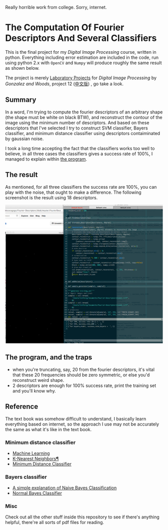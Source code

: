 Really horrible work from college. Sorry, internet.

# The Computation Of Fourier Descriptors And Several Classifiers

This is the final project for my _Digital Image Processing_ course, written in python. Everything including error estimation are included in the code, run using python 2.x with `OpenCV` and `Numpy` will produce roughly the same result as shown below.

The project is merely [Laboratory Projects](https://www.evernote.com/shard/s126/sh/ad0fae6a-4112-41cb-afbf-6db675cf3cdd/72d1ec9e55460d9d72c94332f93eadab) for _Digital Image Processing_ by _Gonzalez and Woods_, project 12 ([中文版](mission_chinese.pptx)) , go take a look.

## Summary

In a word, I'm trying to compute the fourier descriptors of an arbitrary shape (the shape must be white on black BTW), and reconstruct the contour of the image using the minimum number of descriptors. And based on these descriptors that I've selected I try to construct SVM classifier, Bayers classifier, and minimum distance classifier using descriptors contaiminated by gaussian noise.

I took a long time accepting the fact that the classifiers works too well to believe, in all three cases the classifiers gives a success rate of 100%, I managed to explain within [the program](FourierDescriptor.py).

## The result

As mentioned, for all three classifiers the success rate are 100%, you can play with the noise, that ought to make a difference. The following screenshot is the result using 18 descriptors.

![result](result.png)

## The program, and the traps

*   when you're truncating, say, 20 from the fourier descriptors, it's vital that these 20 frequencies should be zero symmetric, or else you'd reconstruct weird shape.
*   2 descriptors are enough for 100% success rate, print the training set and you'll know why.

## Reference

The text book was somehow difficult to understand, I basically learn everything based on internet, so the approach I use may not be accurately the same as what it's like in the text book.

### Minimum distance classifier

*   [Machine Learning](http://opencv-python-tutroals.readthedocs.org/en/latest/py_tutorials/py_ml/py_table_of_contents_ml/py_table_of_contents_ml.html)
*   [K-Nearest Neighbors¶](http://docs.opencv.org/modules/ml/doc/k_nearest_neighbors.html)
*   [Minimum Distance Classifier](http://fourier.eng.hmc.edu/e161/lectures/classification/node7.html)

### Bayers classifier

*   [A simple explanation of Naive Bayes Classification](http://stackoverflow.com/questions/10059594/a-simple-explanation-of-naive-bayes-classification)
*   [Normal Bayes Classifier](http://docs.opencv.org/2.4.2/modules/ml/doc/normal_bayes_classifier.html)

### Misc

Check out all the other stuff inside this repository to see if there's anything helpful, there're all sorts of pdf files for reading.
